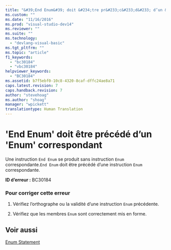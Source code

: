 ```yaml
---
title: "&#39;End Enum&#39; doit &#234;tre pr&#233;c&#233;d&#233; d’un &#39;Enum&#39; correspondant | Microsoft Docs"
ms.custom: ""
ms.date: "11/16/2016"
ms.prod: "visual-studio-dev14"
ms.reviewer: ""
ms.suite: ""
ms.technology: 
  - "devlang-visual-basic"
ms.tgt_pltfrm: ""
ms.topic: "article"
f1_keywords: 
  - "bc30184"
  - "vbc30184"
helpviewer_keywords: 
  - "BC30184"
ms.assetid: b7f5ebf0-10c8-4320-8caf-dffc24ae8a71
caps.latest.revision: 7
caps.handback.revision: 7
author: "stevehoag"
ms.author: "shoag"
manager: "wpickett"
translationtype: Human Translation
---
```

# &#39;End Enum&#39; doit &#234;tre pr&#233;c&#233;d&#233; d’un &#39;Enum&#39; correspondant
Une instruction `End Enum` se produit sans instruction `Enum` correspondante.`End Enum` doit être précédé d’une instruction `Enum` correspondante.  
  
 **ID d’erreur :** BC30184  
  
### Pour corriger cette erreur  
  
1.  Vérifiez l’orthographe ou la validité d’une instruction `Enum` précédente.  
  
2.  Vérifiez que les membres `Enum` sont correctement mis en forme.  
  
## Voir aussi  
 [Enum Statement](../../visual-basic/language-reference/statements/enum-statement.md)